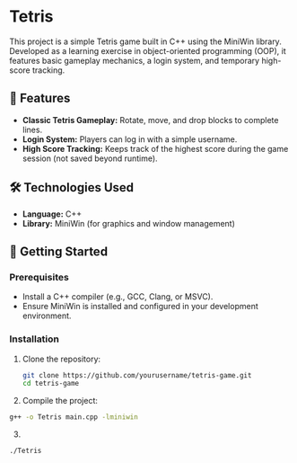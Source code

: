 # Tetris

This project is a simple Tetris game built in C++ using the MiniWin library. Developed as a learning exercise in object-oriented programming (OOP), it features basic gameplay mechanics, a login system, and temporary high-score tracking.

## 🌟 Features
- **Classic Tetris Gameplay:** Rotate, move, and drop blocks to complete lines.
- **Login System:** Players can log in with a simple username.
- **High Score Tracking:** Keeps track of the highest score during the game session (not saved beyond runtime).

## 🛠️ Technologies Used
- **Language:** C++
- **Library:** MiniWin (for graphics and window management)

## 🚀 Getting Started

### Prerequisites
- Install a C++ compiler (e.g., GCC, Clang, or MSVC).
- Ensure MiniWin is installed and configured in your development environment.

### Installation
1. Clone the repository:
   ```bash
   git clone https://github.com/yourusername/tetris-game.git
   cd tetris-game
   ```
2. Compile the project:
  ```bash
  g++ -o Tetris main.cpp -lminiwin
  ```
3. 
  ```bash
  ./Tetris
  ```










